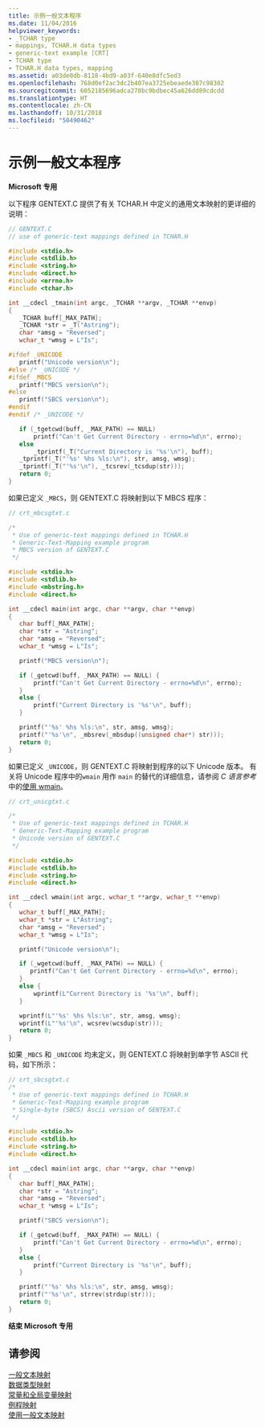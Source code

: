 ```yaml
---
title: 示例一般文本程序
ms.date: 11/04/2016
helpviewer_keywords:
- _TCHAR type
- mappings, TCHAR.H data types
- generic-text example [CRT]
- TCHAR type
- TCHAR.H data types, mapping
ms.assetid: a03de0db-8118-4bd9-a03f-640e8dfc5ed3
ms.openlocfilehash: 768d0ef2ac3dc2b407ea3725ebeaede307c98302
ms.sourcegitcommit: 6052185696adca270bc9bdbec45a626dd89cdcdd
ms.translationtype: HT
ms.contentlocale: zh-CN
ms.lasthandoff: 10/31/2018
ms.locfileid: "50490462"
---
```

# <a name="a-sample-generic-text-program"></a>示例一般文本程序

**Microsoft 专用**

以下程序 GENTEXT.C 提供了有关 TCHAR.H 中定义的通用文本映射的更详细的说明：

```C
// GENTEXT.C
// use of generic-text mappings defined in TCHAR.H

#include <stdio.h>
#include <stdlib.h>
#include <string.h>
#include <direct.h>
#include <errno.h>
#include <tchar.h>

int __cdecl _tmain(int argc, _TCHAR **argv, _TCHAR **envp)
{
   _TCHAR buff[_MAX_PATH];
   _TCHAR *str = _T("Astring");
   char *amsg = "Reversed";
   wchar_t *wmsg = L"Is";

#ifdef _UNICODE
   printf("Unicode version\n");
#else /* _UNICODE */
#ifdef _MBCS
   printf("MBCS version\n");
#else
   printf("SBCS version\n");
#endif
#endif /* _UNICODE */

   if (_tgetcwd(buff, _MAX_PATH) == NULL)
       printf("Can't Get Current Directory - errno=%d\n", errno);
   else
       _tprintf(_T("Current Directory is '%s'\n"), buff);
   _tprintf(_T("'%s' %hs %ls:\n"), str, amsg, wmsg);
   _tprintf(_T("'%s'\n"), _tcsrev(_tcsdup(str)));
   return 0;
}
```

如果已定义 `_MBCS`，则 GENTEXT.C 将映射到以下 MBCS 程序：

```C
// crt_mbcsgtxt.c

/*
 * Use of generic-text mappings defined in TCHAR.H
 * Generic-Text-Mapping example program
 * MBCS version of GENTEXT.C
 */

#include <stdio.h>
#include <stdlib.h>
#include <mbstring.h>
#include <direct.h>

int __cdecl main(int argc, char **argv, char **envp)
{
   char buff[_MAX_PATH];
   char *str = "Astring";
   char *amsg = "Reversed";
   wchar_t *wmsg = L"Is";

   printf("MBCS version\n");

   if (_getcwd(buff, _MAX_PATH) == NULL) {
       printf("Can't Get Current Directory - errno=%d\n", errno);
   }
   else {
       printf("Current Directory is '%s'\n", buff);
   }

   printf("'%s' %hs %ls:\n", str, amsg, wmsg);
   printf("'%s'\n", _mbsrev(_mbsdup((unsigned char*) str)));
   return 0;
}
```

如果已定义 `_UNICODE`，则 GENTEXT.C 将映射到程序的以下 Unicode 版本。 有关将 Unicode 程序中的`wmain` 用作 `main` 的替代的详细信息，请参阅 *C 语言参考*中的[使用 wmain](../c-language/using-wmain.md)。

```C
// crt_unicgtxt.c

/*
 * Use of generic-text mappings defined in TCHAR.H
 * Generic-Text-Mapping example program
 * Unicode version of GENTEXT.C
 */

#include <stdio.h>
#include <stdlib.h>
#include <string.h>
#include <direct.h>

int __cdecl wmain(int argc, wchar_t **argv, wchar_t **envp)
{
   wchar_t buff[_MAX_PATH];
   wchar_t *str = L"Astring";
   char *amsg = "Reversed";
   wchar_t *wmsg = L"Is";

   printf("Unicode version\n");

   if (_wgetcwd(buff, _MAX_PATH) == NULL) {
      printf("Can't Get Current Directory - errno=%d\n", errno);
   }
   else {
       wprintf(L"Current Directory is '%s'\n", buff);
   }

   wprintf(L"'%s' %hs %ls:\n", str, amsg, wmsg);
   wprintf(L"'%s'\n", wcsrev(wcsdup(str)));
   return 0;
}
```

如果 `_MBCS` 和 `_UNICODE` 均未定义，则 GENTEXT.C 将映射到单字节 ASCII 代码，如下所示：

```C
// crt_sbcsgtxt.c
/*
 * Use of generic-text mappings defined in TCHAR.H
 * Generic-Text-Mapping example program
 * Single-byte (SBCS) Ascii version of GENTEXT.C
 */

#include <stdio.h>
#include <stdlib.h>
#include <string.h>
#include <direct.h>

int __cdecl main(int argc, char **argv, char **envp)
{
   char buff[_MAX_PATH];
   char *str = "Astring";
   char *amsg = "Reversed";
   wchar_t *wmsg = L"Is";

   printf("SBCS version\n");

   if (_getcwd(buff, _MAX_PATH) == NULL) {
       printf("Can't Get Current Directory - errno=%d\n", errno);
   }
   else {
       printf("Current Directory is '%s'\n", buff);
   }

   printf("'%s' %hs %ls:\n", str, amsg, wmsg);
   printf("'%s'\n", strrev(strdup(str)));
   return 0;
}
```

**结束 Microsoft 专用**

## <a name="see-also"></a>请参阅

[一般文本映射](../c-runtime-library/generic-text-mappings.md)<br/>
[数据类型映射](../c-runtime-library/data-type-mappings.md)<br/>
[常量和全局变量映射](../c-runtime-library/constant-and-global-variable-mappings.md)<br/>
[例程映射](../c-runtime-library/routine-mappings.md)<br/>
[使用一般文本映射](../c-runtime-library/using-generic-text-mappings.md)